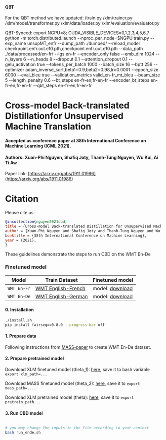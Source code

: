 #### QBT
For the QBT method we have updated:
/train.py
/xlm/trainer.py
/xlm/model/transformer.py
/xlm/data/loader.py
/xlm/evaluation/evaluator.py  

QBT-Synced:
export NGPU=8; CUDA_VISIBLE_DEVICES=0,1,2,3,4,5,6,7 python -m torch.distributed.launch --nproc_per_node=$NGPU train.py --exp_name unsupMT_enfr --dump_path ./dumped/ --reload_model checkpoint.enfr.out.e10.pth,checkpoint.enfr.out.e10.pth --data_path ./data/processed/en-fr/ --lgs en-fr --encoder_only false --emb_dim 1024 --n_layers 6 --n_heads 8 --dropout 0.1 --attention_dropout 0.1 --gelu_activation true --tokens_per_batch 1000 --batch_size 16 --bptt 256 --optimizer adam_inverse_sqrt,beta1=0.9,beta2=0.98,lr=0.0001 --epoch_size 6000 --eval_bleu true --validation_metrics valid_en-fr_mt_bleu --beam_size 5 --length_penalty 0.6 --bt_steps en-fr-en,fr-en-fr --encoder_bt_steps en-fr-en,fr-en-fr --qbt_steps en-fr-en,fr-en-fr





# Cross-model Back-translated Distillationfor Unsupervised Machine Translation
#### Accepted as conference paper at 38th International Conference on Machine Learning (ICML 2021).
#### Authors: Xuan-Phi Nguyen, Shafiq Joty, Thanh-Tung Nguyen, Wu Kui, Ai Ti Aw

Paper link: [https://arxiv.org/abs/1911.01986](https://arxiv.org/abs/1911.01986)

# Citation

Please cite as:

```bibtex
@incollection{nguyen2021cbd,
title = {Cross-model Back-translated Distillation for Unsupervised Machine Translation},
author = {Xuan-Phi Nguyen and Shafiq Joty and Thanh-Tung Nguyen and Wu Kui and Ai Ti Aw},
booktitle = {38th International Conference on Machine Learning},
year = {2021},
}
```

These guidelines demonstrate the steps to run CBD on the WMT En-De

### Finetuned model

Model | Train Dataset | Finetuned model
---|---|---
`WMT En-Fr` | [WMT English-French](not-ready) | model: [download](https://www.dropbox.com/s/qi02mbeh39cpow8/checkpoint1.infer.pth?dl=0) 
`WMT En-De` | [WMT English-German](not-ready) | model: [download](https://drive.google.com/file/d/1PEH6sW3Vp2RuwLLblJNxUm7L18zHgXhz/view?usp=sharing) 

#### 0. Installation

```bash
./install.sh
pip install fairseq==0.8.0 --progress-bar off
```

#### 1. Prepare data

Following instructions from [MASS-paper](https://github.com/microsoft/MASS) to create WMT En-De dataset.

#### 2. Prepare pretrained model

Download XLM finetuned model (theta_1): [here](https://drive.google.com/file/d/1EiJSwR49fD3N-iBpAsy0jv-18CdOd1sN/view?usp=sharing), save it to bash variable `export xlm_path=...`

Download MASS finetuned model (theta_2): [here](https://modelrelease.blob.core.windows.net/mass/mass_ft_ende_1024.pth), save it to `export mass_path=....`

Download XLM pretrained model (theta): [here](https://dl.fbaipublicfiles.com/XLM/mlm_ende_1024.pth), save it to `export pretrain_path...`


#### 3. Run CBD model
```bash

# you may change the inputs in the file according to your context
bash run_ende.sh

```

